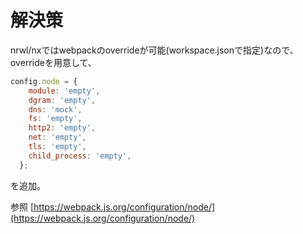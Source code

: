 # 解決策

nrwl/nxではwebpackのoverrideが可能(workspace.jsonで指定)なので、overrideを用意して、  
```js
config.node = {
    module: 'empty',
    dgram: 'empty',
    dns: 'mock',
    fs: 'empty',
    http2: 'empty',
    net: 'empty',
    tls: 'empty',
    child_process: 'empty',
  };
```
を追加。

参照
[https://webpack.js.org/configuration/node/](https://webpack.js.org/configuration/node/)